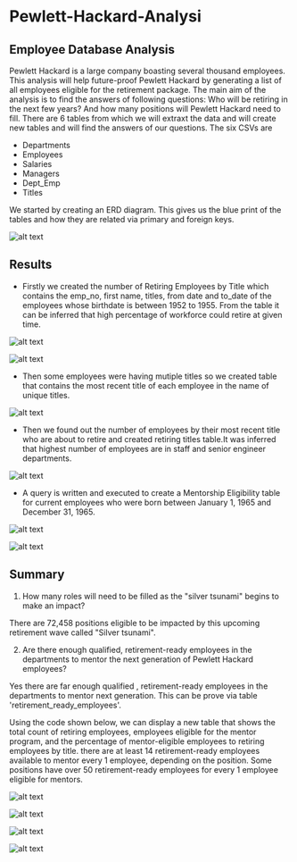 # Pewlett-Hackard-Analysi

## Employee Database Analysis 

Pewlett Hackard is a large company boasting several thousand employees. This analysis will help future-proof Pewlett Hackard by generating a list of all employees eligible for the retirement package. The main aim of the analysis is to find the answers of following questions:
Who will be retiring in the next few years? And how many positions will Pewlett Hackard need to fill. 
There are 6 tables from which we will extraxt the data and will create new tables and will find the answers of our questions. 
The six CSVs are 
* Departments
* Employees
* Salaries
* Managers
* Dept_Emp
* Titles

We started by creating an ERD diagram. This gives us the blue print of the tables and how they are related via primary and foreign keys. 

![alt text](Resources/ERD.png)


## Results

* Firstly we created the number of Retiring Employees by Title which contains the emp_no, first name, titles, from date and to_date of the employees whose birthdate is between 1952 to 1955. From the table it can be inferred that high percentage of workforce could retire at given time.

![alt text](Resources/query1.png)

![alt text](Resources/table%20.png)


* Then some employees were having mutiple titles so we created table that contains the most recent title of each employee in the name of unique titles.


![alt text](Resources/UNIQUE.png)

* Then we found out the number of employees by their most recent title who are about to retire and created retiring titles table.It was inferred that highest number of employees are in staff and senior engineer departments.



![alt text](Resources/retiring_titles.png)

* A query is written and executed to create a Mentorship Eligibility table for current employees who were born between January 1, 1965 and December 31, 1965.

![alt text](Resources/QUERY2.png)

![alt text](Resources/table4.png)


## Summary

1. How many roles will need to be filled as the "silver tsunami" begins to make an impact?
 
There are 72,458 positions eligible to be impacted by this upcoming retirement wave called "Silver tsunami". 

2. Are there enough qualified, retirement-ready employees in the departments to mentor the next generation of Pewlett Hackard employees?

Yes there are far enough qualified , retirement-ready employees in the departments to mentor next generation. This can be prove via table 'retirement_ready_employees'.


Using the code shown below, we can display a new table that shows the total count of retiring employees, employees eligible for the mentor program, and the percentage of mentor-eligible employees to retiring employees by title. there are at least 14 retirement-ready employees available to mentor every 1 employee, depending on the position. Some positions have over 50 retirement-ready employees for every 1 employee eligible for mentors.

 ![alt text](Resources/query4.png)

 ![alt text](Resources/table6.png)

 ![alt text](Resources/query3.png)

 ![alt text](Resources/table5.png)


